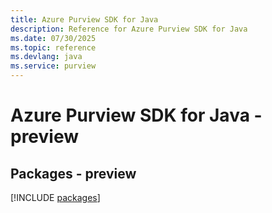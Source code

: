 ```yaml
---
title: Azure Purview SDK for Java
description: Reference for Azure Purview SDK for Java
ms.date: 07/30/2025
ms.topic: reference
ms.devlang: java
ms.service: purview
---
```

# Azure Purview SDK for Java - preview
## Packages - preview
[!INCLUDE [packages](purview-index.md)]